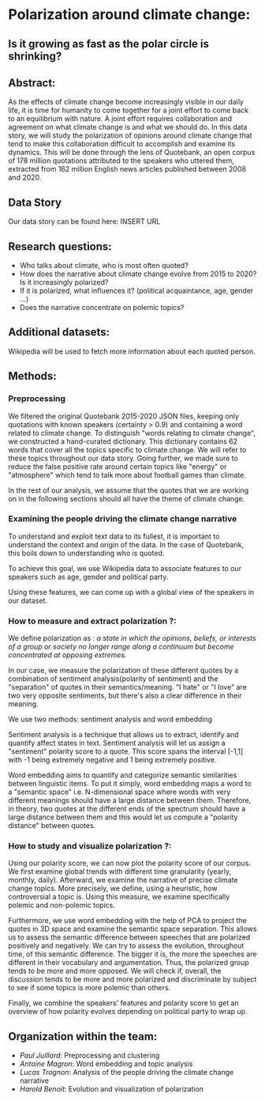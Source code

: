 # Polarization around climate change: 
## Is it growing as fast as the polar circle is shrinking? 

## Abstract:
As the effects of climate change become increasingly visible in our daily life, it is time for humanity to come together for a joint effort to come back to an equilibrium with nature. A joint effort requires collaboration and agreement on what climate change is and what we should do. In this data story, we will study the polarization of opinions around climate change that tend to make this collaboration difficult to accomplish and examine its dynamics. This will be done through the lens of Quotebank, an open corpus of 178 million quotations attributed to the speakers who uttered them, extracted from 162 million English news articles published between 2008 and 2020.


## Data Story

Our data story can be found here: INSERT URL

## Research questions:

- Who talks about climate, who is most often quoted?
- How does the narrative about climate change evolve from 2015 to 2020? Is it increasingly polarized? 
- If it is polarized, what influences it? (political acquaintance, age, gender ...) 
- Does the narrative concentrate on polemic topics?

## Additional datasets:
Wikipedia will be used to fetch more information about each quoted person.

## Methods:

### Preprocessing

We filtered the original Quotebank 2015-2020 JSON files, keeping only quotations with known speakers (certainty > 0.9) and containing a word related to climate change. To distinguish "words relating to climate change", we constructed a hand-curated dictionary. This dictionary contains 62 words that cover all the topics specific to climate change. We will refer to these topics throughout our data story. Going further, we made sure to reduce the false positive rate around certain topics like "energy" or "atmosphere" which tend to talk more about football games than climate.


In the rest of our analysis, we assume that the quotes that we are working on in the following sections should all have the theme of climate change.

### Examining the people driving the climate change narrative

To understand and exploit text data to its fullest, it is important to understand the context and origin of the data. In the case of Quotebank, this boils down to understanding who is quoted. 

To achieve this goal, we use Wikipedia data to associate features to our speakers such as age, gender and political party.

Using these features, we can come up with a global view of the speakers in our dataset.

### How to measure and extract polarization ?:

We define polarization as *: a state in which the opinions, beliefs, or interests of a group or society no longer range along a continuum but become concentrated at opposing extremes.*

In our case, we measure the polarization of these different quotes by a combination of sentiment analysis(polarity of sentiment) and the "separation" of quotes in their semantics/meaning. "I hate" or "I love" are two very opposite sentiments, but there's also a clear difference in their meaning. 

 We use two methods: sentiment analysis and word embedding

Sentiment analysis is a technique that allows us to extract, identify and quantify affect states in text. Sentiment analysis will let us assign a "sentiment" polarity score to a quote. This score spans the interval [-1,1] with -1 being extremely negative and 1 being extremely positive.

 Word embedding aims to quantify and categorize semantic similarities between linguistic items. To put it simply, word embedding maps a word to a "semantic space" i.e. N-dimensional space where words with very different meanings should have a large distance between them. Therefore, in theory, two quotes at the different ends of the spectrum should have a large distance between them and this would let us compute a "polarity distance" between quotes. 


### How to study and visualize polarization ?:

Using our polarity score, we can now plot the polarity score of our corpus. We first examine global trends with different time granularity (yearly, monthly, daily). Afterward, we examine the narrative of precise climate change topics. More precisely, we define, using a heuristic, how controversial a topic is. Using this measure, we examine specifically polemic and non-polemic topics.

Furthermore, we use word embedding with the help of PCA to project the quotes in 3D space and examine the semantic space separation. This allows us to assess the semantic difference between speeches that are polarized positively and negatively. We can try to assess the evolution, throughout time, of this semantic difference. The bigger it is, the more the speeches are different in their vocabulary and argumentation. Thus, the polarized group tends to be more and more opposed. We will check if, overall, the discussion tends to be more and more polarized and discriminate by subject to see if some topics is more polemic than others.

Finally, we combine the speakers' features and polarity score to get an overview of how polarity evolves depending on political party to wrap up.


## Organization within the team:

- *Paul Juillard*: Preprocessing and clustering
- *Antoine Magron*: Word embedding and topic analysis
- *Lucas Trognon*: Analysis of the people driving the climate change narrative
- *Harold Benoit*: Evolution and visualization of polarization  




